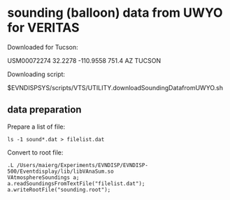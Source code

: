 #  sounding (balloon) data from UWYO for VERITAS

Downloaded for Tucson:

USM00072274  32.2278 -110.9558  751.4 AZ TUCSON

Downloading script:

$EVNDISPSYS/scripts/VTS/UTILITY.downloadSoundingDatafromUWYO.sh

## data preparation

Prepare a list of file:
```
ls -1 sound*.dat > filelist.dat
```

Convert to root file:

```
.L /Users/maierg/Experiments/EVNDISP/EVNDISP-500/Eventdisplay/lib/libVAnaSum.so
VAtmosphereSoundings a;
a.readSoundingsFromTextFile("filelist.dat");
a.writeRootFile("sounding.root");
```
